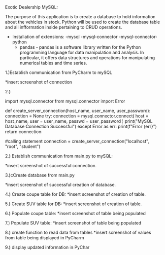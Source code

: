 Exotic Dealership MySQL:

The purpose of this application is to create a database to hold information about the vehicles in stock.
Python will be used to create the database table and all infformation inside pertaining to CRUD
operations.

- Installation of extensions:
    -mysql
    -mysql-connector
    -mysql-connector-python
    - pandas - pandas is a software library written for the Python
    programming language
    for data manipulation and analysis. In particular, it offers
    data structures and operations for
    manipulating numerical tables and time series.


1.)Establish communication from PyCharm to mySQL

*insert screenshot of connection

2.) 

import mysql.connector
from mysql.connector import Error

def create_server_connection(host_name, user_name, user_password):
    connection = None
    try:
        connection = mysql.connector.connect(
            host = host_name,
            user = user_name,
            passwd = user_password
        )
        print("MySQL Database Connection Successful")
    except Error as err:
        print(f"Error {err}")
    return connection


#calling statement
connection = create_server_connection("localhost", "root", "student")

2.) Establish communication from main.py to mySQL:

*insert screenshot of successful connection.

3.)cCreate database from main.py

*insert screenshot of successful creation of database.

4.) Create coupe table for DB:
*insert screenshot of creation of table.

5.) Create SUV table for DB:
*insert screenshot of creation of table.

6.) Populate coupe table:
*insert screenshot of table being populated 

7.) Populate SUV table:
*insert screenshot of table being populated 

8.) create function to read data from tables
*insert screenshot of values from table being displayed in PyCharm

9.) display updated information in PyChar